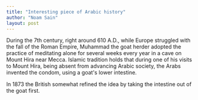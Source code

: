 ```yaml
---
title: "Interesting piece of Arabic history"
author: "Noam Sain"
layout: post
---
```


During the 7th century, right around 610 A.D., while Europe struggled with the fall of the Roman Empire, Muhammad the goat herder adopted the practice of meditating alone for several weeks every year in a cave on Mount Hira near Mecca. Islamic tradition holds that during one of his visits to Mount Hira, being absent from advancing Arabic society, the Arabs invented the condom, using a goat's lower intestine.  
  
In 1873 the British somewhat refined the idea by taking the intestine out of the goat first.